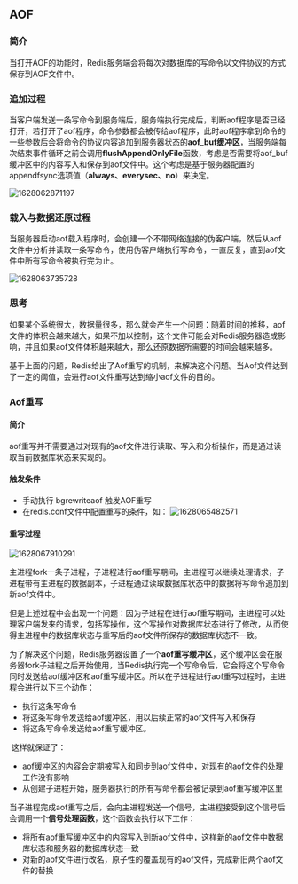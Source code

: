 ## AOF

### 简介

当打开AOF的功能时，Redis服务端会将每次对数据库的写命令以文件协议的方式保存到AOF文件中。

### 追加过程

​	当客户端发送一条写命令到服务端后，服务端执行完成后，判断aof程序是否已经打开，若打开了aof程序，命令参数都会被传给aof程序，此时aof程序拿到命令的一些参数后会将命令的协议内容追加到服务器状态的**aof_buf缓冲区**，当服务端每次结束事件循环之前会调用**flushAppendOnlyFile**函数，考虑是否需要将aof_buf缓冲区中的内容写入和保存到aof文件中。这个考虑是基于服务器配置的appendfsync选项值（**always、everysec、no**）来决定。

![1628062871197](E:\GithubNote\数据库\images/1628062871197.png)

### 载入与数据还原过程

​	当服务器启动aof载入程序时，会创建一个不带网络连接的伪客户端，然后从aof文件中分析并读取一条写命令，使用伪客户端执行写命令，一直反复，直到aof文件中所有写命令被执行完为止。

![1628063735728](/images/1628063735728.png)

### 思考

​	如果某个系统很大，数据量很多，那么就会产生一个问题：随着时间的推移，aof文件的体积会越来越大，如果不加以控制，这个文件可能会对Redis服务器造成影响，并且如果aof文件体积越来越大，那么还原数据所需要的时间会越来越多。

​	基于上面的问题，Redis给出了Aof重写的机制，来解决这个问题。当Aof文件达到了一定的阈值，会进行aof文件重写达到缩小aof文件的目的。

### Aof重写

#### 简介

​	aof重写并不需要通过对现有的aof文件进行读取、写入和分析操作，而是通过读取当前数据库状态来实现的。

#### 触发条件

- 手动执行 bgrewriteaof 触发AOF重写
- 在redis.conf文件中配置重写的条件，如：
  ![1628065482571](E:\GithubNote\数据库\images/1628065482571.png)

#### 重写过程

![1628067910291](E:\GithubNote\数据库\images/1628067910291.png)

​	主进程fork一条子进程，子进程进行aof重写期间，主进程可以继续处理请求，子进程带有主进程的数据副本，子进程通过读取数据库状态中的数据将写命令追加到新aof文件中。

​	但是上述过程中会出现一个问题：因为子进程在进行aof重写期间，主进程可以处理客户端发来的请求，包括写操作，这个写操作对数据库状态进行了修改，从而使得主进程中的数据库状态与重写后的aof文件所保存的数据库状态不一致。

​	为了解决这个问题，Redis服务器设置了一个**aof重写缓冲区**，这个缓冲区会在服务器fork子进程之后开始使用，当Redis执行完一个写命令后，它会将这个写命令同时发送给aof缓冲区和aof重写缓冲区。所以在子进程进行aof重写过程时，主进程会进行以下三个动作：

- 执行这条写命令
- 将这条写命令发送给aof缓冲区，用以后续正常的aof文件写入和保存
- 将这条写命令发送给aof重写缓冲区。

​	这样就保证了：

- aof缓冲区的内容会定期被写入和同步到aof文件中，对现有的aof文件的处理工作没有影响
- 从创建子进程开始，服务器执行的所有写命令都会被记录到aof重写缓冲区里

​    当子进程完成aof重写之后，会向主进程发送一个信号，主进程接受到这个信号后会调用一个**信号处理函数**，这个函数会执行以下工作：

- 将所有aof重写缓冲区中的内容写入到新aof文件中，这样新的aof文件中数据库状态和服务器的数据库状态一致
- 对新的aof文件进行改名，原子性的覆盖现有的aof文件，完成新旧两个aof文件的替换

